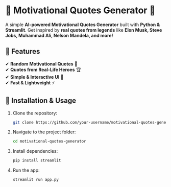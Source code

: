 
# 🌟 Motivational Quotes Generator 🚀  

A simple **AI-powered Motivational Quotes Generator** built with **Python & Streamlit**. Get inspired by **real quotes from legends** like **Elon Musk, Steve Jobs, Muhammad Ali, Nelson Mandela, and more!**  

## 🎯 Features  
✔ **Random Motivational Quotes** 📜  
✔ **Quotes from Real-Life Heroes** 🏆  
✔ **Simple & Interactive UI** 🎨  
✔ **Fast & Lightweight** ⚡  

## 🚀 Installation & Usage  
1. Clone the repository:  
   ```bash
   git clone https://github.com/your-username/motivational-quotes-generator.git
   ```
2. Navigate to the project folder:  
   ```bash
   cd motivational-quotes-generator
   ```
3. Install dependencies:  
   ```bash
   pip install streamlit
   ```
4. Run the app:  
   ```bash
   streamlit run app.py
   ```

